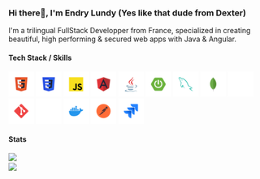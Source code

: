 ### Hi there👋, I'm Endry Lundy (Yes like that dude from Dexter)
I'm a trilingual FullStack Developper from France, specialized in creating beautiful, high performing & secured web apps with Java & Angular.


#### Tech Stack / Skills
<p>  
  <img src="/stack-logos/html.svg" alt="HTML" width="50" height="50" margin="0" padding="0"/>
  <img src="/stack-logos/css.svg" alt="CSS" width="50" height="50" margin="0" padding="0"/> 
  <img src="/stack-logos/javascript.svg" alt="Javascript" width="50" height="50" margin="0" padding="0"/> 
  <img src="/stack-logos/angular.svg" alt="Angular" width="50" height="50" margin="0" padding="0"/> 
  <img src="/stack-logos/java.svg" alt="Java" width="50" height="50" margin="0" padding="0"/> 
  <img src="/stack-logos/springboot.svg" alt="Spring Boot" width="50" height="50" margin="0" padding="0"/> 
  <img src="/stack-logos/mysql.svg" alt="MySQL" width="50" height="50" margin="0" padding="0"/> 
  <img src="/stack-logos/mongodb.svg" alt="MongoDB" width="50" height="50" margin="0" padding="0"/> 
  <img src="/stack-logos/express.svg" alt="Express" width="50" height="50" margin="0" padding="0"/>  
  <img src="/stack-logos/git.svg" alt="Git" width="50" height="50" margin="0" padding="0"/> 
  <img src="/stack-logos/github.svg" alt="Github" width="50" height="50" margin="0" padding="0"/> 
  <img src="/stack-logos/docker.svg" alt="Docker" width="50" height="50" margin="0" padding="0"/> 
  <img src="/stack-logos/postman.svg" alt="Postman" width="50" height="50" margin="0" padding="0"/> 
  <img src="/stack-logos/jira.svg" alt="Jira" width="50" height="50" margin="0" padding="0"/> 
</p>

#### Stats
![](https://nirzak-streak-stats.vercel.app/?user=EndryLa&theme=dark&hide_border=true)<br/>
![](https://github-readme-stats.vercel.app/api/top-langs/?username=EndryLa&theme=dark&hide_border=true&include_all_commits=true&count_private=true&layout=compact)

